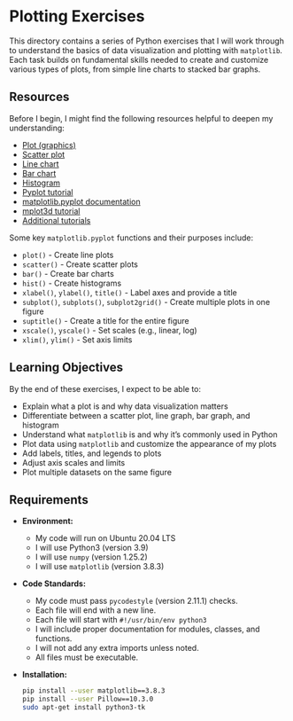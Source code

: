 # Plotting Exercises

This directory contains a series of Python exercises that I will work through to understand the basics of data visualization and plotting with `matplotlib`. Each task builds on fundamental skills needed to create and customize various types of plots, from simple line charts to stacked bar graphs.

## Resources

Before I begin, I might find the following resources helpful to deepen my understanding:

- [Plot (graphics)](https://en.wikipedia.org/wiki/Plot_(graphics))
- [Scatter plot](https://matplotlib.org/stable/api/_as_gen/matplotlib.pyplot.scatter.html)
- [Line chart](https://matplotlib.org/stable/api/_as_gen/matplotlib.pyplot.plot.html)
- [Bar chart](https://matplotlib.org/stable/api/_as_gen/matplotlib.pyplot.bar.html)
- [Histogram](https://matplotlib.org/stable/api/_as_gen/matplotlib.pyplot.hist.html)
- [Pyplot tutorial](https://matplotlib.org/stable/tutorials/introductory/pyplot.html)
- [matplotlib.pyplot documentation](https://matplotlib.org/stable/api/_as_gen/matplotlib.pyplot.html)
- [mplot3d tutorial](https://matplotlib.org/stable/tutorials/toolkits/mplot3d.html)
- [Additional tutorials](https://matplotlib.org/stable/tutorials/index.html)

Some key `matplotlib.pyplot` functions and their purposes include:

- `plot()` - Create line plots
- `scatter()` - Create scatter plots
- `bar()` - Create bar charts
- `hist()` - Create histograms
- `xlabel()`, `ylabel()`, `title()` - Label axes and provide a title
- `subplot()`, `subplots()`, `subplot2grid()` - Create multiple plots in one figure
- `suptitle()` - Create a title for the entire figure
- `xscale()`, `yscale()` - Set scales (e.g., linear, log)
- `xlim()`, `ylim()` - Set axis limits

## Learning Objectives

By the end of these exercises, I expect to be able to:

- Explain what a plot is and why data visualization matters
- Differentiate between a scatter plot, line graph, bar graph, and histogram
- Understand what `matplotlib` is and why it’s commonly used in Python
- Plot data using `matplotlib` and customize the appearance of my plots
- Add labels, titles, and legends to plots
- Adjust axis scales and limits
- Plot multiple datasets on the same figure

## Requirements

- **Environment:**
  - My code will run on Ubuntu 20.04 LTS
  - I will use Python3 (version 3.9)
  - I will use `numpy` (version 1.25.2)
  - I will use `matplotlib` (version 3.8.3)

- **Code Standards:**
  - My code must pass `pycodestyle` (version 2.11.1) checks.
  - Each file will end with a new line.
  - Each file will start with `#!/usr/bin/env python3`
  - I will include proper documentation for modules, classes, and functions.
  - I will not add any extra imports unless noted.
  - All files must be executable.

- **Installation:**
  ```bash
  pip install --user matplotlib==3.8.3
  pip install --user Pillow==10.3.0
  sudo apt-get install python3-tk
